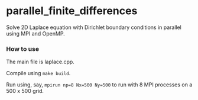 # parallel_finite_differences

Solve 2D Laplace equation with Dirichlet boundary conditions in parallel using MPI and OpenMP.

### How to use
The main file is laplace.cpp.

Compile using `make build`.

Run using, say, `mpirun np=8 Nx=500 Ny=500` to run with 8 MPI processes on a 500 x 500 grid.
